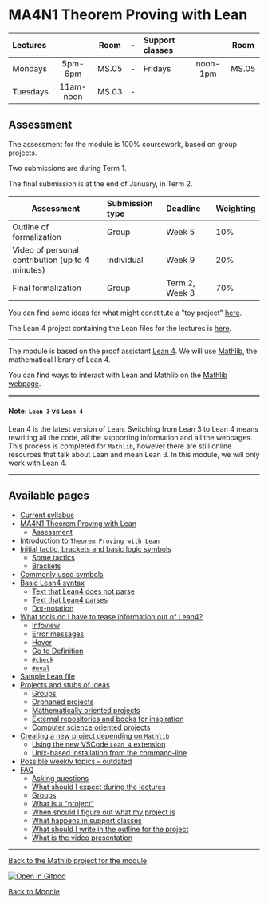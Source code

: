 # MA4N1 Theorem Proving with Lean

| Lectures |           | Room  |-| Support classes |          | Room  |
| :-       | :-:       | -     |-| :-              | :-:      | -     |
| Mondays  | 5pm-6pm   | MS.05 |-| Fridays         | noon-1pm | MS.05 |
| Tuesdays | 11am-noon | MS.03 |-|                 |          |       |

##  Assessment

The assessment for the module is 100% coursework, based on group projects.

Two submissions are during Term 1.

The final submission is at the end of January, in Term 2.

| Assessment                                        | Submission type | Deadline       | Weighting |
| -                                                 | :-              | :-             | -         |
| Outline of formalization                          | Group           | Week 5         | 10%       |
| Video of personal contribution (up to 4 minutes)  | Individual      | Week 9         | 20%       |
| Final formalization                               | Group           | Term 2, Week 3 | 70%       |

<!-- `echo 'markdown table' | column -s'|' -o'|' -t` -->

You can find some ideas for what might constitute a "toy project" [here](ideas_to_develop).

The Lean 4 project containing the Lean files for the lectures is [here](https://github.com/adomani/MA4N1_2023).

---

The module is based on the proof assistant [Lean 4](https://lean-lang.org/).
We will use [Mathlib](https://leanprover-community.github.io/), the mathematical library of Lean 4.

You can find ways to interact with Lean and Mathlib on the [Mathlib webpage](https://leanprover-community.github.io/).

<hr style="border:2px solid gray">

#### Note: `Lean 3` vs `Lean 4`
Lean 4 is the latest version of Lean.
Switching from Lean 3 to Lean 4 means rewriting all the code, all the supporting information and all the webpages.
This process is completed for `Mathlib`, however there are still online resources that talk about Lean and mean Lean 3.
In this module, we will only work with Lean 4.

---

## Available pages

* [Current syllabus](https://adomani.github.io/Syllabus/MA4N1)
* [MA4N1 Theorem Proving with Lean](https://adomani.github.io/Syllabus/MA4N1/toc#ma4n1-theorem-proving-with-lean)
  * [Assessment](https://adomani.github.io/Syllabus/MA4N1/toc#assessment)
* [Introduction to `Theorem Proving with Lean`](https://adomani.github.io/Syllabus/MA4N1/intro#introduction-to-theorem-proving-with-lean)
* [Initial tactic, brackets and basic logic symbols](https://adomani.github.io/Syllabus/MA4N1/syntaxSummary#initial-tactic,-brackets-and-basic-logic-symbols)
  * [Some tactics](https://adomani.github.io/Syllabus/MA4N1/syntaxSummary#some-tactics)
  * [Brackets](https://adomani.github.io/Syllabus/MA4N1/syntaxSummary#brackets)
* [Commonly used symbols](https://adomani.github.io/Syllabus/MA4N1/syntaxSummary#commonly-used-symbols)
* [Basic Lean4 syntax](https://adomani.github.io/Syllabus/MA4N1/basicSyntax#basic-lean4-syntax)
  * [Text that Lean4 does not parse](https://adomani.github.io/Syllabus/MA4N1/basicSyntax#text-that-lean4-does-not-parse)
  * [Text that Lean4 parses](https://adomani.github.io/Syllabus/MA4N1/basicSyntax#text-that-lean4-parses)
  * [Dot-notation](https://adomani.github.io/Syllabus/MA4N1/basicSyntax#dot-notation)
* [What tools do I have to tease information out of Lean4?](https://adomani.github.io/Syllabus/MA4N1/informationExtraction#what-tools-do-i-have-to-tease-information-out-of-lean4)
  * [Infoview](https://adomani.github.io/Syllabus/MA4N1/informationExtraction#infoview)
  * [Error messages](https://adomani.github.io/Syllabus/MA4N1/informationExtraction#error-messages)
  * [Hover](https://adomani.github.io/Syllabus/MA4N1/informationExtraction#hover)
  * [Go to Definition](https://adomani.github.io/Syllabus/MA4N1/informationExtraction#go-to-definition)
  * [`#check`](https://adomani.github.io/Syllabus/MA4N1/informationExtraction#check)
  * [`#eval`](https://adomani.github.io/Syllabus/MA4N1/informationExtraction#eval)
* [Sample Lean file](https://adomani.github.io/Syllabus/MA4N1/sample_lean_file#sample-lean-file)
* [Projects and stubs of ideas](https://adomani.github.io/Syllabus/MA4N1/ideas_to_develop#projects-and-stubs-of-ideas)
  * [Groups](https://adomani.github.io/Syllabus/MA4N1/ideas_to_develop#groups)
  * [Orphaned projects](https://adomani.github.io/Syllabus/MA4N1/ideas_to_develop#orphaned-projects)
  * [Mathematically oriented projects](https://adomani.github.io/Syllabus/MA4N1/ideas_to_develop#mathematically-oriented-projects)
  * [External repositories and books for inspiration](https://adomani.github.io/Syllabus/MA4N1/ideas_to_develop#external-repositories-and-books-for-inspiration)
  * [Computer science oriented projects](https://adomani.github.io/Syllabus/MA4N1/ideas_to_develop#computer-science-oriented-projects)
* [Creating a new project depending on `Mathlib`](https://adomani.github.io/Syllabus/MA4N1/instructions_for_new_project#creating-a-new-project-depending-on-mathlib)
  * [Using the new VSCode `Lean 4` extension](https://adomani.github.io/Syllabus/MA4N1/instructions_for_new_project#using-the-new-vscode-lean-4-extension)
  * [Unix-based installation from the command-line](https://adomani.github.io/Syllabus/MA4N1/instructions_for_new_project#unix-based-installation-from-the-command-line)
* [Possible weekly topics &ndash; outdated](https://adomani.github.io/Syllabus/MA4N1/weekly_topics_tbc#possible-weekly-topics-&ndash;-outdated)
* [FAQ](https://adomani.github.io/Syllabus/MA4N1/faq#faq)
  * [Asking questions](https://adomani.github.io/Syllabus/MA4N1/faq#asking-questions)
  * [What should I expect during the lectures](https://adomani.github.io/Syllabus/MA4N1/faq#what-should-i-expect-during-the-lectures)
  * [Groups](https://adomani.github.io/Syllabus/MA4N1/faq#groups)
  * [What is a "project"](https://adomani.github.io/Syllabus/MA4N1/faq#what-is-a-project)
  * [When should I figure out what my project is](https://adomani.github.io/Syllabus/MA4N1/faq#when-should-i-figure-out-what-my-project-is)
  * [What happens in support classes](https://adomani.github.io/Syllabus/MA4N1/faq#what-happens-in-support-classes)
  * [What should I write in the outline for the project](https://adomani.github.io/Syllabus/MA4N1/faq#what-should-i-write-in-the-outline-for-the-project)
  * [What is the video presentation](https://adomani.github.io/Syllabus/MA4N1/faq#what-is-the-video-presentation)

---

[Back to the Mathlib project for the module](https://github.com/adomani/MA4N1_2023)

[![Open in Gitpod](https://gitpod.io/button/open-in-gitpod.svg)](https://gitpod.io/#https://github.com/adomani/MA4N1_2023)

[Back to Moodle](https://moodle.warwick.ac.uk/course/view.php?id=58287#section-0)
